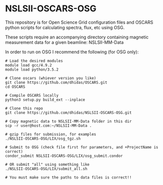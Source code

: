 # NSLSII-OSCARS-OSG

This repository is for Open Science Grid configuration files and OSCARS python scripts for calculating spectra, flux, etc using OSG.

These scripts require an accompanying directory containing magnetic measurement data for a given beamline:
NSLSII-MM-Data

In order to run on OSG I recommend the following (for OSG only):
```
# Load the desired modules
module load gcc/4.9.2
module load python/3.5.2

# Clone oscars (whiever version you like)
git clone https://github.com/dhidas/OSCARS.git
cd OSCARS

# Compile OSCARS locally
python3 setup.py build_ext --inplace

# Clone this repo
git clone https://github.com/dhidas/NSLSII-OSCARS-OSG.git

# Copy magnetic data to NSLSII-MM-Data folder in this dir
scp -r user@host.com:~/NSLSII-MM-Data .

# gzip files for submission, for examples
./NSLSII-OSCARS-OSG/LIX/osg_tgz.sh

# Submit to OSG (check file first for parameters, and +ProjectName is correct)
condor_submit NSLSII-OSCARS-OSG/LIX/osg_submit.condor

# OR submit "all" using something like
./NSLSII-OSCARS-OSG/LIX/submit_all.sh

# You must make sure the paths to data files is correct!!
```


